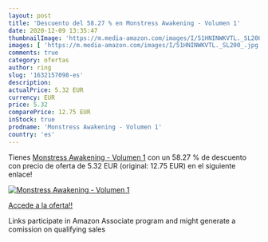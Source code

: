 ```yaml
---
layout: post
title: 'Descuento del 58.27 % en Monstress Awakening - Volumen 1'
date: 2020-12-09 13:35:47
thumbnailImage: 'https://m.media-amazon.com/images/I/51HNINWKVTL._SL200_.jpg'
images: [ 'https://m.media-amazon.com/images/I/51HNINWKVTL._SL200_.jpg' ]
comments: true
category: ofertas
author: ring
slug: '1632157098-es'
description:
actualPrice: 5.32 EUR
currency: EUR
price: 5.32
comparePrice: 12.75 EUR
inStock: true
prodname: 'Monstress Awakening - Volumen 1'
country: 'es'
---
```


Tienes [Monstress Awakening - Volumen 1](https://www.amazon.es/dp/1632157098/?tag=tolees-21) con un 58.27 % de descuento con precio de oferta de 5.32 EUR (original: 12.75 EUR) en el siguiente enlace!

[![Monstress Awakening - Volumen 1](https://m.media-amazon.com/images/I/51HNINWKVTL._SL200_.jpg)](https://www.amazon.es/dp/1632157098/?tag=tolees-21)

[Accede a la oferta!!](https://www.amazon.es/dp/1632157098/?tag=tolees-21)

Links participate in Amazon Associate program and might generate a comission on qualifying sales


